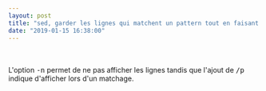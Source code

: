 ```yaml
---
layout: post
title: "sed, garder les lignes qui matchent un pattern tout en faisant un remplacement"
date: "2019-01-15 16:38:00"
---
```

<script src="https://pastebin.com/embed_js/M7JAsaeJ"></script><br /><br />L'option <kbd>-n</kbd> permet de ne pas afficher les lignes tandis que l'ajout de <kbd>/p</kbd> indique d'afficher lors d'un matchage.
